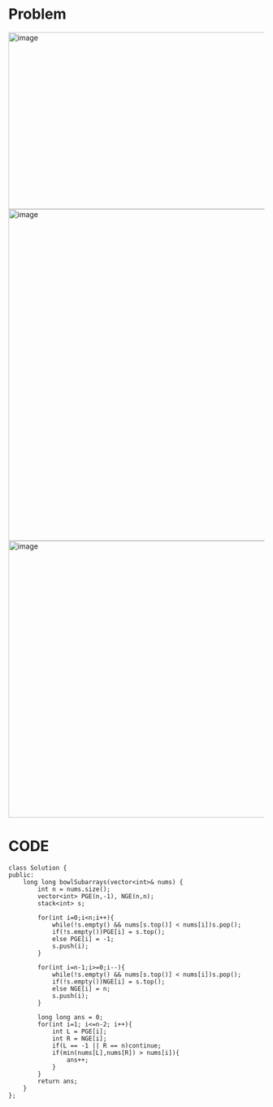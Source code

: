 # Problem
<img width="683" height="348" alt="image" src="https://github.com/user-attachments/assets/595ec31c-61ad-412a-87f0-334838544300" />
<img width="864" height="653" alt="image" src="https://github.com/user-attachments/assets/fc90168b-7f95-450b-9e42-58df6b70e4d9" />
<img width="704" height="545" alt="image" src="https://github.com/user-attachments/assets/8c4cfefe-d0ae-4fa3-bd80-fa93c1754cee" />

# CODE
```
class Solution {
public:
    long long bowlSubarrays(vector<int>& nums) {
        int n = nums.size();
        vector<int> PGE(n,-1), NGE(n,n);
        stack<int> s;

        for(int i=0;i<n;i++){
            while(!s.empty() && nums[s.top()] < nums[i])s.pop();
            if(!s.empty())PGE[i] = s.top();
            else PGE[i] = -1;
            s.push(i);
        }

        for(int i=n-1;i>=0;i--){
            while(!s.empty() && nums[s.top()] < nums[i])s.pop();
            if(!s.empty())NGE[i] = s.top();
            else NGE[i] = n;
            s.push(i);
        }
        
        long long ans = 0;
        for(int i=1; i<=n-2; i++){
            int L = PGE[i];
            int R = NGE[i];
            if(L == -1 || R == n)continue;
            if(min(nums[L],nums[R]) > nums[i]){
                ans++;
            }
        }
        return ans;
    }
};
```
